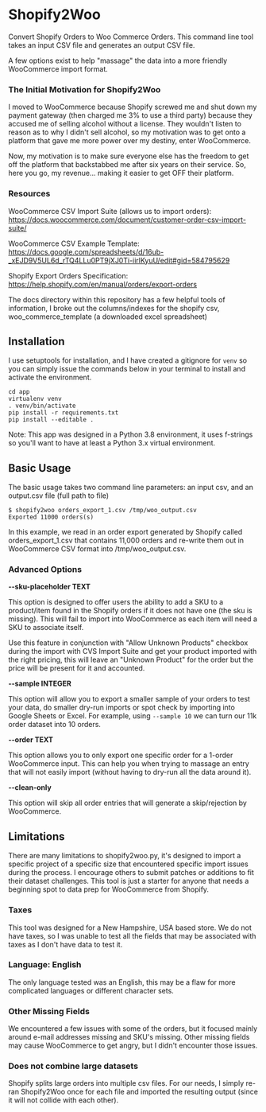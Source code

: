 # Shopify2Woo
Convert Shopify Orders to Woo Commerce Orders. This command line tool takes
an input CSV file and generates an output CSV file.

A few options exist to help "massage" the data into a more friendly
WooCommerce import format.

### The Initial Motivation for Shopify2Woo
I moved to WooCommerce because Shopify screwed me and shut down my payment
gateway (then charged me 3% to use a third party) because they accused me of 
selling alcohol without a license. They wouldn't listen to reason as to why 
I didn't sell alcohol, so my motivation was to get onto a platform that gave me
more power over my destiny, enter WooCommerce.

Now, my motivation is to make sure everyone else has the freedom to get off
the platform that backstabbed me after six years on their service. So, here
you go, my revenue... making it easier to get OFF their platform.

### Resources

WooCommerce CSV Import Suite (allows us to import orders):
https://docs.woocommerce.com/document/customer-order-csv-import-suite/

WooCommerce CSV Example Template:
https://docs.google.com/spreadsheets/d/16ub-_xEJD9V5UL6d_rTQ4LLu0PT9jXJ0Ti-iirlKyuU/edit#gid=584795629

Shopify Export Orders Specification:
https://help.shopify.com/en/manual/orders/export-orders

The docs directory within this repository has a few helpful tools of
information, I broke out the columns/indexes for the shopify csv, 
woo_commerce_template (a downloaded excel spreadsheet)

## Installation
I use setuptools for installation, and I have created a gitignore
for `venv` so you can simply issue the commands below in your terminal
to install and activate the environment.
```
cd app
virtualenv venv
. venv/bin/activate
pip install -r requirements.txt
pip install --editable .
```
Note: This app was designed in a Python 3.8 environment, it uses
f-strings so you'll want to have at least a Python 3.x virtual environment.


## Basic Usage
The basic usage takes two command line parameters: an input csv, and an output.csv file (full path to file)

```
$ shopify2woo orders_export_1.csv /tmp/woo_output.csv
Exported 11000 orders(s)
```
In this example, we read in an order export generated by Shopify
called orders_export_1.csv that contains 11,000 orders and re-write them out in WooCommerce 
CSV format into /tmp/woo_output.csv.

### Advanced Options

**--sku-placeholder TEXT**

This option is designed to offer users the ability to add a SKU to
a product/item found in the Shopify orders if it does not have one
(the sku is missing). This will fail to import into WooCommerce as 
each item will need a SKU to associate itself.

Use this feature in conjunction with "Allow Unknown Products" checkbox
during the import with CVS Import Suite and get your product imported 
with the right pricing, this will leave an "Unknown Product" for the order
but the price will be present for it and accounted.

**--sample INTEGER**

This option will allow you to export a smaller sample of your orders
to test your data, do smaller dry-run imports or spot check by importing
into Google Sheets or Excel. For example, using `--sample 10` we can turn
our 11k order dataset into 10 orders.

**--order TEXT**

This option allows you to only export one specific order for a 1-order 
WooCommerce input. This can help you when trying to massage an entry that 
will not easily import (without having to dry-run all the data around it).

**--clean-only**

This option will skip all order entries that will generate a skip/rejection
by WooCommerce.


## Limitations

There are many limitations to shopify2woo.py, it's designed to import a specific
project of a specific size that encountered specific import issues during
the process. I encourage others to submit patches or additions to fit their
dataset challenges. This tool is just a starter for anyone that needs a beginning
spot to data prep for WooCommerce from Shopify.

### Taxes

This tool was designed for a New Hampshire, USA based store. We do not have
taxes, so I was unable to test all the fields that may be associated with taxes
as I don't have data to test it.

### Language: English

The only language tested was an English, this may be a flaw for more complicated
languages or different character sets.

### Other Missing Fields

We encountered a few issues with some of the orders, but it focused mainly around
e-mail addresses missing and SKU's missing. Other missing fields may cause WooCommerce
to get angry, but I didn't encounter those issues.

### Does not combine large datasets

Shopify splits large orders into multiple csv files. For our needs, I simply
re-ran Shopify2Woo once for each file and imported the resulting output (since 
it will not collide with each other).